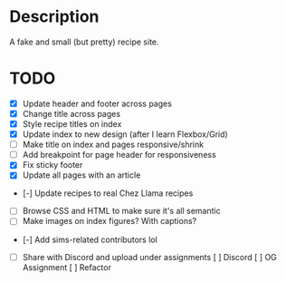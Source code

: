 # Description

A fake and small (but pretty) recipe site.

# TODO

- [X] Update header and footer across pages
- [X] Change title across pages
- [X] Style recipe titles on index
- [X] Update index to new design (after I learn Flexbox/Grid)
- [ ] Make title on index and pages responsive/shrink
- [ ] Add breakpoint for page header for responsiveness
- [X] Fix sticky footer
- [X] Update all pages with an article
- [-] Update recipes to real Chez Llama recipes
- [ ] Browse CSS and HTML to make sure it's all semantic
- [ ] Make images on index figures? With captions?
- [-] Add sims-related contributors lol
- [ ] Share with Discord and upload under assignments
    [ ] Discord
    [ ] OG Assignment
    [ ] Refactor
